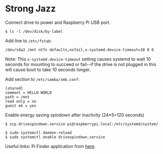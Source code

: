 # Strong Jazz

Connect drive to power and Raspberry Pi USB port.

```
$ ls -l /dev/disk/by-label
```

Add line to `/etc/fstab`:
```
/dev/sda2 /mnt ntfs defaults,nofail,x-systemd.device-timeout=10 0 0
```

Note: This `x-systemd.device-timeout` setting causes systemd to wait 10 seconds for mounting to succeed or fail--if the drive is not plugged in this will cause boot to take 10 seconds longer.

Add section to `/etc/samba/smb.conf`:
```
[shared]
comment = HELLO WORLD
path = /mnt
read only = no
guest ok = yes
```

Enable energy saving spindown after inactivity (24*5=120 seconds)

```
$ scp drivespindown.service pi@raspberrypi.local:/etc/systemd/system/
```

```
$ sudo systemctl daemon-reload
$ sudo systemctl enable drivespindown.service
```

Useful links:
Pi Finder application from [here](http://ivanx.com/raspberrypi/).
